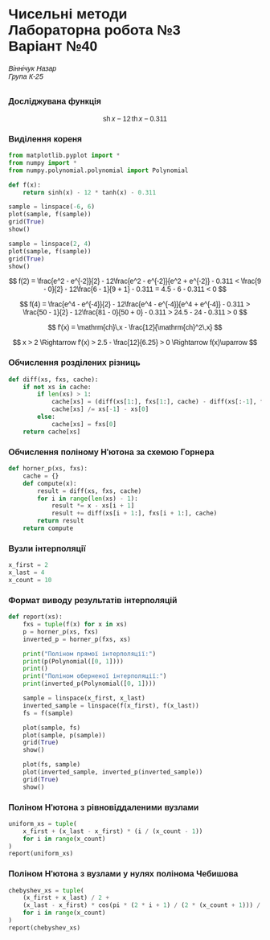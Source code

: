 # Чисельні методи <br> Лабораторна робота №3 <br> Варіант №40
###### Віннічук Назар <br> Група К-25

### Досліджувана функція

$$ \mathrm{sh}\,x - 12\,\mathrm{th}\,x - 0.311 $$

### Виділення кореня

```python
from matplotlib.pyplot import *
from numpy import *
from numpy.polynomial.polynomial import Polynomial

def f(x):
    return sinh(x) - 12 * tanh(x) - 0.311

sample = linspace(-6, 6)
plot(sample, f(sample))
grid(True)
show()

sample = linspace(2, 4)
plot(sample, f(sample))
grid(True)
show()
```

$$
f(2) = \frac{e^2 - e^{-2}}{2} - 12\frac{e^2 - e^{-2}}{e^2 + e^{-2}} - 0.311 <
\frac{9 - 0}{2} - 12\frac{6 - 1}{9 + 1} - 0.311 = 4.5 - 6 - 0.311 < 0
$$

$$
f(4) = \frac{e^4 - e^{-4}}{2} - 12\frac{e^4 - e^{-4}}{e^4 + e^{-4}} - 0.311 >
\frac{50 - 1}{2} - 12\frac{81 - 0}{50 + 0} - 0.311 > 24.5 - 24 - 0.311 > 0
$$

$$ f'(x) = \mathrm{ch}\,x - \frac{12}{\mathrm{ch}^2\,x} $$

$$ x > 2 \Rightarrow f'(x) > 2.5 - \frac{12}{6.25} > 0 \Rightarrow f(x)\uparrow $$

### Обчислення розділених різниць

```python
def diff(xs, fxs, cache):
    if not xs in cache:
        if len(xs) > 1:
            cache[xs] = (diff(xs[1:], fxs[1:], cache) - diff(xs[:-1], fxs[:-1], cache))
            cache[xs] /= xs[-1] - xs[0]
        else:
            cache[xs] = fxs[0]
    return cache[xs]
```

### Обчислення поліному Н'ютона за схемою Горнера

```python
def horner_p(xs, fxs):
    cache = {}
    def compute(x):
        result = diff(xs, fxs, cache)
        for i in range(len(xs) - 1):
            result *= x - xs[i + 1]
            result += diff(xs[i + 1:], fxs[i + 1:], cache)
        return result
    return compute
```

### Вузли інтерполяції

```python
x_first = 2
x_last = 4
x_count = 10
```

### Формат виводу результатів інтерполяцій

```python
def report(xs):
    fxs = tuple(f(x) for x in xs)
    p = horner_p(xs, fxs)
    inverted_p = horner_p(fxs, xs)

    print("Поліном прямої інтерполяції:")
    print(p(Polynomial([0, 1])))
    print()
    print("Поліном оберненої інтерполяції:")
    print(inverted_p(Polynomial([0, 1])))

    sample = linspace(x_first, x_last)
    inverted_sample = linspace(f(x_first), f(x_last))
    fs = f(sample)

    plot(sample, fs)
    plot(sample, p(sample))
    grid(True)
    show()

    plot(fs, sample)
    plot(inverted_sample, inverted_p(inverted_sample))
    grid(True)
    show()
```


### Поліном Н'ютона з рівновіддаленими вузлами

```python
uniform_xs = tuple(
    x_first + (x_last - x_first) * (i / (x_count - 1))
    for i in range(x_count)
)
report(uniform_xs)
```

### Поліном Н'ютона з вузлами у нулях полінома Чебишова

```python
chebyshev_xs = tuple(
    (x_first + x_last) / 2 +
    (x_last - x_first) * cos(pi * (2 * i + 1) / (2 * (x_count + 1))) / 2
    for i in range(x_count)
)
report(chebyshev_xs)
```


<style>
    body {
        font-family: sans-serif;
    }
    .MathJax * {
        color: inherit !important;
    }
</style>
